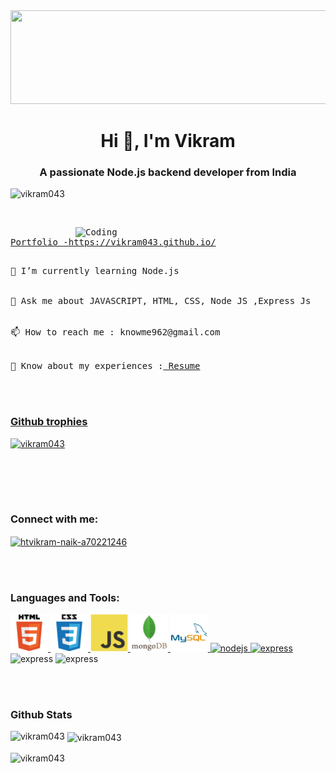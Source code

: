 <img src=https://raw.githubusercontent.com/Giphy/GiphyAPI/master/api_giphy_header.gif width="9000" height="150">
<h1 align="center">Hi 👋, I'm Vikram</h1>
<h3 align="center">A passionate Node.js backend developer from India</h3>

<p align="left"> <img src="https://komarev.com/ghpvc/?username=vikram043&label=Profile%20views&color=0e75b6&style=flat" alt="vikram043" /> </p>
<br>
<pre>
<img align="right" alt="Coding" width="400" src="https://devtechnosys.com/insights/wp-content/uploads/2021/07/full-stack-development.gif">
<a href="https://vikram043.github.io/"<p>Portfolio -https://vikram043.github.io/</p></a>
🌱 I’m currently learning Node.js
<br>
💬 Ask me about JAVASCRIPT, HTML, CSS, Node JS ,Express Js 
<br>
📫 How to reach me : knowme962@gmail.com
<br>
📄 Know about my experiences :<a href="https://drive.google.com/file/d/1T1fb-o2b3NbCVBClb4TS7VDRRief5Lha/view?usp=share_link"> Resume
</pre>
<br>
<br>
<h3 align="left">Github trophies</h3>

<p align="left"><img src="https://github-profile-trophy.vercel.app/?username=vikram043&theme=darkhub" alt="vikram043" /></a> </p>

<p align="left"> <a href="https://twitter.com/" target="blank"><img src="https://img.shields.io/twitter/follow/?logo=twitter&style=for-the-badge" alt="" /></a> </p>
<br>
<br>
<h3 align="left">Connect with me:</h3>
<p align="left">
<a href="https://linkedin.com/in/htvikram-naik-a70221246" target="blank"><img align="center" src="https://raw.githubusercontent.com/rahuldkjain/github-profile-readme-generator/master/src/images/icons/Social/linked-in-alt.svg" alt="htvikram-naik-a70221246" height="30" width="40" /></a>
</p>
<br>
<br>
<h3 align="left">Languages and Tools:</h3>
<p>
<a href="https://www.w3.org/html/" target="_blank" rel="noreferrer">
<img src="https://raw.githubusercontent.com/devicons/devicon/master/icons/html5/html5-original-wordmark.svg" alt="html5" width="60" height="60"/> </a> 
<a href="https://www.w3schools.com/css/" target="_blank" rel="noreferrer"> 
<img src="https://raw.githubusercontent.com/devicons/devicon/master/icons/css3/css3-original-wordmark.svg" alt="css3" width="60" height="60"/> </a> 
<a href="https://developer.mozilla.org/en-US/docs/Web/JavaScript" target="_blank" rel="noreferrer">
<img src="https://raw.githubusercontent.com/devicons/devicon/master/icons/javascript/javascript-original.svg" alt="javascript" width="60" height="60"/> </a>
<a href="https://www.mongodb.com/" target="_blank" rel="noreferrer">
<img src="https://raw.githubusercontent.com/devicons/devicon/master/icons/mongodb/mongodb-original-wordmark.svg" alt="mongodb" width="60" height="60"/> </a> 
<a href="https://www.mysql.com/" target="_blank" rel="noreferrer">
<img src="https://raw.githubusercontent.com/devicons/devicon/master/icons/mysql/mysql-original-wordmark.svg" alt="mysql" width="60" height="60"/> </a> 
<a href="https://nodejs.org" target="_blank" rel="noreferrer"> 
<img src="https://th.bing.com/th/id/OIP.kb3FqzuznvqGBhDKNl0MZQAAAA?pid=ImgDet&rs=1" alt="nodejs" width="60" height="60"/> </a> 
<a href="https://expressjs.com" target="_blank" rel="noreferrer"> 
<img src="https://www.brainvire.com/wp/wp-content/uploads/2016/05/express-js-an-ideal-node-js-framework-to-develop-enterprise-web-applications.jpg" alt="express" width="60" height="60"/> </a> 
<img src="https://logz.io/wp-content/uploads/2015/11/github-logo-300x300.gif" alt="express" width="60" height="60"/> </a>
<img src="https://nordicapis.com/wp-content/uploads/pm-logo-vert.png" alt="express" width="60" height="60"/> </a> </p>


<br>
<br>
<h3 align="left">Github Stats</h3>

<p><img align="left" src="https://github-readme-stats.vercel.app/api/top-langs?username=vikram043&show_icons=true&locale=en&layout=compact" alt="vikram043" /></p>

<p>&nbsp;<img align="center" src="https://github-readme-stats.vercel.app/api?username=vikram043&show_icons=true&locale=en&theme=darkhub" alt="vikram043" /></p>

<p><img align="center" src="https://github-readme-streak-stats.herokuapp.com/?user=vikram043&theme=darkhub" alt="vikram043" /></p>
